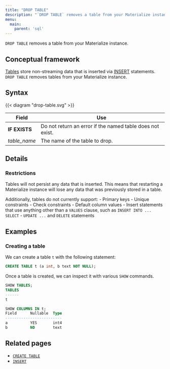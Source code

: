 ```yaml
---
title: "DROP TABLE"
description: "`DROP TABLE` removes a table from your Materialize instance."
menu:
  main:
    parent: 'sql'
---
```


`DROP TABLE` removes a table from your Materialize instance.

## Conceptual framework

[Tables](create-table.md) store non-streaming data that is inserted via [INSERT](insert.md)
statements. `DROP TABLE` removes tables from your Materialize instance.

## Syntax

{{< diagram "drop-table.svg" >}}

Field | Use
------|-----
**IF EXISTS** | Do not return an error if the named table does not exist.
_table&lowbar;name_ | The name of the table to drop.

## Details

### Restrictions

Tables will not persist any data that is inserted. This means that restarting a
Materialize instance will lose any data that was previously stored in a table.

Additionally, tables do not currently support:
    - Primary keys
    - Unique constraints
    - Check constraints
    - Default column values
    - Insert statements that use anything other than a `VALUES` clause, such as
      `INSERT INTO ... SELECT`
    - `UPDATE ...` and `DELETE` statements

## Examples

### Creating a table

We can create a table `t` with the following statement:

```sql
CREATE TABLE t (a int, b text NOT NULL);
```

Once a table is created, we can inspect it with various `SHOW` commands.

```sql
SHOW TABLES;
TABLES
------
t

SHOW COLUMNS IN t;
Field      Nullable  Type
-------------------------
a          YES       int4
b          NO        text
```

## Related pages

- [`CREATE TABLE`](create-table.md)
- [`INSERT`](insert.md)
